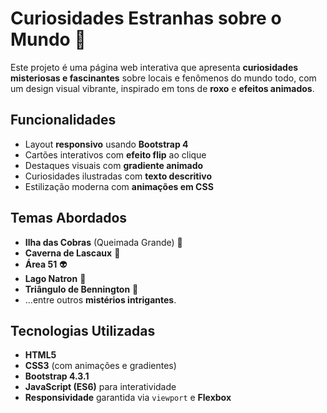 # Curiosidades Estranhas sobre o Mundo 👻

Este projeto é uma página web interativa que apresenta **curiosidades misteriosas e fascinantes** sobre locais e fenômenos do mundo todo, com um design visual vibrante, inspirado em tons de **roxo** e **efeitos animados**.

## Funcionalidades

- Layout **responsivo** usando **Bootstrap 4**
- Cartões interativos com **efeito flip** ao clique
- Destaques visuais com **gradiente animado**
- Curiosidades ilustradas com **texto descritivo**
- Estilização moderna com **animações em CSS**

## Temas Abordados

- **Ilha das Cobras** (Queimada Grande) 🐍  
- **Caverna de Lascaux** 🎨  
- **Área 51** 👽  
- **Lago Natron** 🌋  
- **Triângulo de Bennington** 🌌  
- ...entre outros **mistérios intrigantes**.

## Tecnologias Utilizadas

- **HTML5**  
- **CSS3** (com animações e gradientes)  
- **Bootstrap 4.3.1**  
- **JavaScript (ES6)** para interatividade  
- **Responsividade** garantida via `viewport` e **Flexbox**